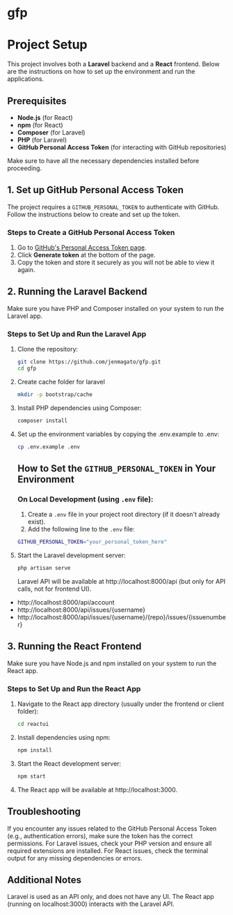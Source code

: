# gfp

# Project Setup

This project involves both a **Laravel** backend and a **React** frontend. Below are the instructions on how to set up the environment and run the applications.

## Prerequisites

-   **Node.js** (for React)
-   **npm** (for React)
-   **Composer** (for Laravel)
-   **PHP** (for Laravel)
-   **GitHub Personal Access Token** (for interacting with GitHub repositories)

Make sure to have all the necessary dependencies installed before proceeding.

## 1. Set up GitHub Personal Access Token

The project requires a `GITHUB_PERSONAL_TOKEN` to authenticate with GitHub. Follow the instructions below to create and set up the token.

### Steps to Create a GitHub Personal Access Token

1. Go to [GitHub's Personal Access Token page](https://github.com/settings/tokens).
2. Click **Generate token** at the bottom of the page.
3. Copy the token and store it securely as you will not be able to view it again.

## 2. Running the Laravel Backend

Make sure you have PHP and Composer installed on your system to run the Laravel app.

### Steps to Set Up and Run the Laravel App

1. Clone the repository:

    ```bash
    git clone https://github.com/jenmagato/gfp.git
    cd gfp
    ```

2. Create cache folder for laravel
    ```bash
    mkdir -p bootstrap/cache
    ```
3. Install PHP dependencies using Composer:
    ```bash
    composer install
    ```
4. Set up the environment variables by copying the .env.example to .env:

    ```bash
    cp .env.example .env
    ```

    ## How to Set the `GITHUB_PERSONAL_TOKEN` in Your Environment

    ### On Local Development (using `.env` file):

    1. Create a `.env` file in your project root directory (if it doesn't already exist).
    2. Add the following line to the `.env` file:

    ```bash
    GITHUB_PERSONAL_TOKEN="your_personal_token_here"
    ```

5. Start the Laravel development server:
    ```bash
    php artisan serve
    ```
    Laravel API will be available at http://localhost:8000/api (but only for API calls, not for frontend UI).

-   http://localhost:8000/api/account
-   http://localhost:8000/api/issues/{username}
-   http://localhost:8000/api/issues/{username}/{repo}/issues/{issuenumber}

## 3. Running the React Frontend

Make sure you have Node.js and npm installed on your system to run the React app.

### Steps to Set Up and Run the React App

1. Navigate to the React app directory (usually under the frontend or client folder):
    ```bash
    cd reactui
    ```
2. Install dependencies using npm:
    ```bash
    npm install
    ```
3. Start the React development server:
    ```bash
    npm start
    ```
4. The React app will be available at http://localhost:3000.

## Troubleshooting

If you encounter any issues related to the GitHub Personal Access Token (e.g., authentication errors), make sure the token has the correct permissions.
For Laravel issues, check your PHP version and ensure all required extensions are installed.
For React issues, check the terminal output for any missing dependencies or errors.

## Additional Notes

Laravel is used as an API only, and does not have any UI. The React app (running on localhost:3000) interacts with the Laravel API.
